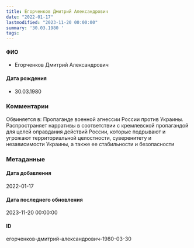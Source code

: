 ```yaml
---
title: Егорченков Дмитрий Александрович
date: "2022-01-17"
lastmodified: "2023-11-20 00:00:00"
summary: '30.03.1980 '
tags: 
---
```

<!--# pp1-->
<!--## Фигурант-->
<!--### Личные данные-->
#### ФИО
- Егорченков Дмитрий Александрович
#### Дата рождения
- 30.03.1980
### Комментарии
Обвиняется в:
 Пропаганде военной агнессии России против Украины. Распространяет нарративы в соответствии с кремлевской пропагандой для целей оправдания действий России, которые подрывают и угрожают территориальной целостности, суверенитету и независимости Украины, а также ее стабильности и безопасности
### Метаданные
#### Дата добавления
2022-01-17
#### Дата последнего обновления
2023-11-20 00:00:00
#### ID
егорченков-дмитрий-александрович-1980-03-30
<!--## END;-->
